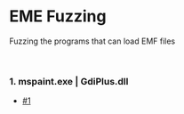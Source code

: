 # EME Fuzzing

Fuzzing the programs that can load EMF files

<br>

### 1. mspaint.exe | GdiPlus.dll
- [#1](https://github.com/by-roj/24_EMF-Fuzzing/blob/main/EMF%20Fuzzing%20%231.md)

